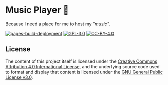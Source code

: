 # Music Player 🎵
Because I need a place for me to host my *"music"*.

[![pages-build-deployment](https://github.com/pigupp/music/actions/workflows/pages/pages-build-deployment/badge.svg)](https://github.com/pigupp/music/actions/workflows/pages/pages-build-deployment)
[![GPL-3.0](https://img.shields.io/github/license/pigupp/music)](LICENSE.md)
[![CC-BY-4.0](https://i.creativecommons.org/l/by/4.0/80x15.png)](http://creativecommons.org/licenses/by/4.0/)


## License

The content of this project itself is licensed under the [Creative Commons Attribution 4.0 International License](http://creativecommons.org/licenses/by/4.0/), and the underlying source code used to format and display that content is licensed under the [GNU General Public License v3.0](LICENSE.md).  
